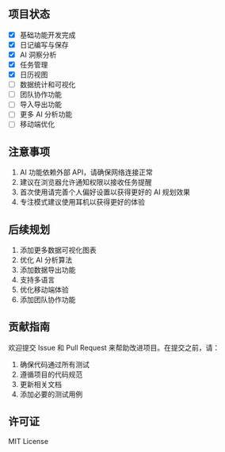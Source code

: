 ## 项目状态

- [x] 基础功能开发完成
- [x] 日记编写与保存
- [x] AI 洞察分析
- [x] 任务管理
- [x] 日历视图
- [ ] 数据统计和可视化
- [ ] 团队协作功能
- [ ] 导入导出功能
- [ ] 更多 AI 分析功能
- [ ] 移动端优化

## 注意事项

1. AI 功能依赖外部 API，请确保网络连接正常
2. 建议在浏览器允许通知权限以接收任务提醒
3. 首次使用请完善个人偏好设置以获得更好的 AI 规划效果
4. 专注模式建议使用耳机以获得更好的体验

## 后续规划

1. 添加更多数据可视化图表
2. 优化 AI 分析算法
3. 添加数据导出功能
4. 支持多语言
5. 优化移动端体验
6. 添加团队协作功能

## 贡献指南

欢迎提交 Issue 和 Pull Request 来帮助改进项目。在提交之前，请：

1. 确保代码通过所有测试
2. 遵循项目的代码规范
3. 更新相关文档
4. 添加必要的测试用例

## 许可证

MIT License

